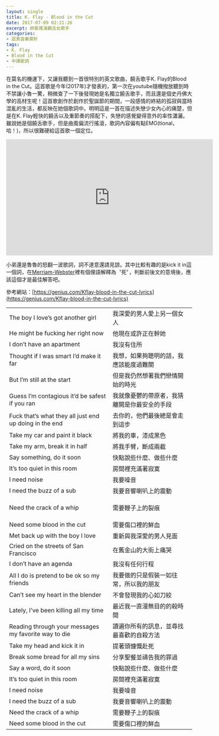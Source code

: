 ```yaml
---
layout: single
title: K. Flay - Blood in the Cut
date: 2017-07-09 02:21:26
excerpt: 帥氣搖滾饒舌女歌手
categories:
- 認真音樂賞析
tags:
- K. Flay
- Blood in the Cut
- 中譯歌詞
---
```


在莫名的機運下，又讓我聽到一首很特別的英文歌曲，饒舌歌手K. Flay的Blood in the Cut。這首歌是今年(2017年)才發表的，第一次在youtube隨機撥放聽到時不禁讓小魯一驚，稍微查了一下後發現她是名獨立饒舌歌手，而且還是個史丹佛大學的高材生呢！這首歌創作於創作於聖誕節的期間，一段感情的終結的孤寂與當時混亂的生活，都反映在她個歌詞中。明明這是一首在描述失戀少女內心的痛楚，但是在K. Flay輕快的饒舌以及重節奏的搭配下，失戀的感覺變得意外的率性瀟灑。雖說她是個饒舌歌手，但是曲風偏流行搖滾，歌詞內容偏有點EMO(tional，哈！)，所以很難硬給這首歌一個定位。

<p style="text-align: center;"><iframe allowfullscreen="" class="" frameborder="0" height="315" src="https://www.youtube.com/embed/k2WcOdz96ko?wmode=transparent" width="560"></iframe></p>

小弟還是魯魯的怒翻一波歌詞，詞不達意還請見諒。其中比較有趣的是kick it in這一個詞，在[Merriam-Webster](https://www.merriam-webster.com/dictionary/kick%20in)裡有個俚語解釋為〝死〞，判斷前後文的意境後，應該這個才是最佳解答吧。

參考網站：[https://genius.com/Kflay-blood-in-the-cut-lyrics](https://genius.com/Kflay-blood-in-the-cut-lyrics)

<table align="center" border="0" cellpadding="1" cellspacing="1">
		<tr>
			<td>The boy I love’s got another girl</td>
			<td>我深愛的男人愛上另一個女人</td>
		</tr>
		<tr>
			<td>He might be fucking her right now</td>
			<td>他現在或許正在幹她</td>
		</tr>
		<tr>
			<td>I don’t have an apartment</td>
			<td>我沒有住所</td>
		</tr>
		<tr>
			<td>Thought if I was smart I’d make it far</td>
			<td>我想，如果夠聰明的話，我應該能度過難關</td>
		</tr>
		<tr>
			<td>But I’m still at the start</td>
			<td>但是我仍然想著我們戀情開始的時光</td>
		</tr>
		<tr>
			<td>Guess I’m contagious it’d be safest if you ran</td>
			<td>我就像憂鬱的帶原者，我猜離開是你最安全的手段</td>
		</tr>
		<tr>
			<td>Fuck that’s what they all just end up doing in the end</td>
			<td>去你的，他們最後總是會走到這步</td>
		</tr>
		<tr>
			<td>Take my car and paint it black</td>
			<td>將我的車，漆成黑色</td>
		</tr>
		<tr>
			<td>Take my arm, break it in half</td>
			<td>將我手臂，斷成兩截</td>
		</tr>
		<tr>
			<td>Say something, do it soon</td>
			<td>快點說些什麼、做些什麼</td>
		</tr>
		<tr>
			<td>It’s too quiet in this room</td>
			<td>房間裡充滿著寂寞</td>
		</tr>
		<tr>
		</tr>
		<tr>
			<td>I need noise</td>
			<td>我要噪音</td>
		</tr>
		<tr>
			<td>I need the buzz of a sub</td>
			<td>我要音響喇叭上的震動</td>
		</tr>
		<tr>
			<td>Need the crack of a whip</td>
			<td>
<p>需要鞭子上的裂痕
			</td>
		</tr>
		<tr>
			<td>Need some blood in the cut</td>
			<td>需要傷口裡的鮮血</td>
		</tr>
		<tr>
		</tr>
		<tr>
			<td>Met back up with the boy I love</td>
			<td>重新與我深愛的男人見面</td>
		</tr>
		<tr>
			<td>Cried on the streets of San Francisco</td>
			<td>在舊金山的大街上痛哭</td>
		</tr>
		<tr>
			<td>I don’t have an agenda</td>
			<td>我沒有任何行程</td>
		</tr>
		<tr>
			<td>All I do is pretend to be ok so my friends</td>
			<td>我要做的只是假裝一如往常，所以我的朋友</td>
		</tr>
		<tr>
			<td>Can’t see my heart in the blender</td>
			<td>不會發現我的心如刀絞</td>
		</tr>
		<tr>
			<td>Lately, I’ve been killing all my time</td>
			<td>最近我一直漫無目的的殺時間</td>
		</tr>
		<tr>
			<td>Reading through your messages my favorite way to die</td>
			<td>讀遍你所有的訊息，並尋找最喜歡的自殺方法</td>
		</tr>
		<tr>
			<td>Take my head and kick it in</td>
			<td>提著頭慷慨赴死</td>
		</tr>
		<tr>
			<td>Break some bread for all my sins</td>
			<td>分享聖餐並禱告我的罪過</td>
		</tr>
		<tr>
			<td>Say a word, do it soon</td>
			<td>快點說些什麼、做些什麼</td>
		</tr>
		<tr>
			<td>It’s too quiet in this room</td>
			<td>房間裡充滿著寂寞</td>
		</tr>
		<tr>
		</tr>
		<tr>
			<td>I need noise</td>
			<td>我要噪音</td>
		</tr>
		<tr>
			<td>I need the buzz of a sub</td>
			<td>我要音響喇叭上的震動</td>
		</tr>
		<tr>
			<td>Need the crack of a whip</td>
			<td>需要鞭子上的裂痕</td>
		</tr>
		<tr>
			<td>Need some blood in the cut</td>
			<td>需要傷口裡的鮮血</td>
		</tr>
</table>
